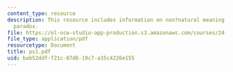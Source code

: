 ```yaml
---
content_type: resource
description: This resource includes information on non?natural meaning, and re?ective
  paradox.
file: https://ol-ocw-studio-app-production.s3.amazonaws.com/courses/24-251-introduction-to-philosophy-of-language-spring-2006/bab52ddff21c87d619c7a35c4226e155_ps1.pdf
file_type: application/pdf
resourcetype: Document
title: ps1.pdf
uid: bab52ddf-f21c-87d6-19c7-a35c4226e155
---
```

